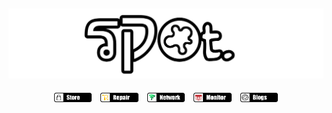 ## <img alt="cover-github" src="https://github.com/bukanspot/bukanspot/blob/main/spot.png">
<p align="center">
  <img src="https://github.com/bukanspot/bukanspot/blob/main/store.png" width="12%" hspace="1%">
<img src="https://github.com/bukanspot/bukanspot/blob/main/repair.png" width="12%" hspace="1%">
<img src="https://github.com/bukanspot/bukanspot/blob/main/network.png" width="12%" hspace="1%">
<img src="https://github.com/bukanspot/bukanspot/blob/main/monitor.png" width="12%" hspace="1%">
<img src="https://github.com/bukanspot/bukanspot/blob/main/blogs.png" width="12%" hspace="1%">
</p>
